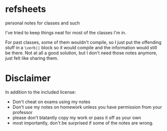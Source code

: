 # refsheets
personal notes for classes and such

I've tried to keep things neat for most of the classes I'm in.

For past classes, some of them wouldn't compile, so I just put the offending stuff in a `\verb||` block so it would compile and the information would still be there. Not at all a good solution, but I don't need those notes anymore, just felt like sharing them.


# Disclaimer
In addition to the included license:
* Don't cheat on exams using my notes
* Don't use my notes on homework unless you have permission from your professor
* please don't blatantly copy my work or pass it off as your own
* most importantly, don't be surprised if some of the notes are wrong.
